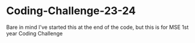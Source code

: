 # Coding-Challenge-23-24
Bare in mind I've started this at the end of the code, but this is for MSE 1st year Coding Challenge
